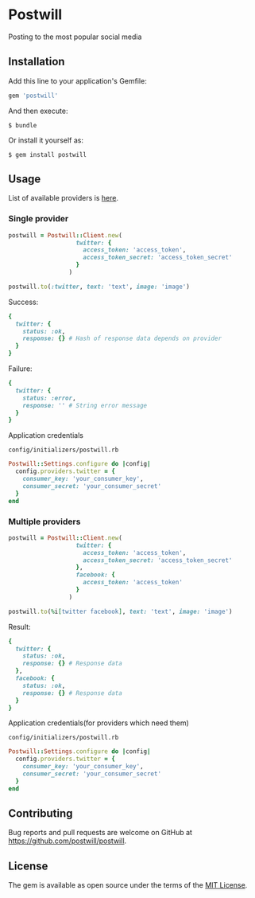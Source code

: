 # Postwill

Posting to the most popular social media

## Installation

Add this line to your application's Gemfile:

```ruby
gem 'postwill'
```

And then execute:

    $ bundle

Or install it yourself as:

    $ gem install postwill

## Usage

List of available providers is [here](https://github.com/postwill/postwill/blob/master/PROVIDERS.md).

### Single provider

```ruby
postwill = Postwill::Client.new(
                   twitter: {
                     access_token: 'access_token',
                     access_token_secret: 'access_token_secret'
                   }
                 )

postwill.to(:twitter, text: 'text', image: 'image')
```

Success:
```ruby
{
  twitter: {
    status: :ok,
    response: {} # Hash of response data depends on provider
  }
}
```

Failure:
```ruby
{
  twitter: {
    status: :error,
    response: '' # String error message
  }
}
```

Application credentials

`config/initializers/postwill.rb`
```ruby
Postwill::Settings.configure do |config|
  config.providers.twitter = {
    consumer_key: 'your_consumer_key',
    consumer_secret: 'your_consumer_secret'
  }
end
```

### Multiple providers

```ruby
postwill = Postwill::Client.new(
                   twitter: {
                     access_token: 'access_token',
                     access_token_secret: 'access_token_secret'
                   },
                   facebook: {
                     access_token: 'access_token'
                   }
                 )

postwill.to(%i[twitter facebook], text: 'text', image: 'image')
```

Result:
```ruby
{
  twitter: {
    status: :ok,
    response: {} # Response data
  },
  facebook: {
    status: :ok,
    response: {} # Response data
  }
}
```

Application credentials(for providers which need them)

`config/initializers/postwill.rb`
```ruby
Postwill::Settings.configure do |config|
  config.providers.twitter = {
    consumer_key: 'your_consumer_key',
    consumer_secret: 'your_consumer_secret'
  }
end
```

## Contributing

Bug reports and pull requests are welcome on GitHub at https://github.com/postwill/postwill.

## License

The gem is available as open source under the terms of the [MIT License](http://opensource.org/licenses/MIT).
